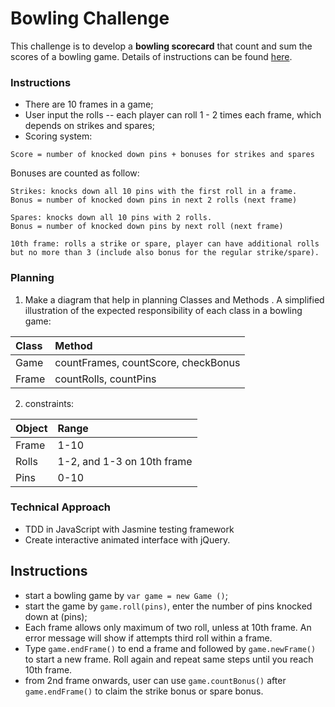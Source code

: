 
Bowling Challenge
=================

This challenge is to develop a <strong>bowling scorecard</strong> that count and sum the scores of a bowling game. Details of instructions can be found [here](https://github.com/makersacademy/bowling-challenge).

### Instructions
- There are 10 frames in a game;
- User input the rolls -- each player can roll 1 - 2 times each frame, which depends on strikes and spares;
- Scoring system:
```
Score = number of knocked down pins + bonuses for strikes and spares
```
Bonuses are counted as follow:
```
Strikes: knocks down all 10 pins with the first roll in a frame.
Bonus = number of knocked down pins in next 2 rolls (next frame)  
```
```
Spares: knocks down all 10 pins with 2 rolls.
Bonus = number of knocked down pins by next roll (next frame)
```
```
10th frame: rolls a strike or spare, player can have additional rolls but no more than 3 (include also bonus for the regular strike/spare).
```

### Planning
1) Make a diagram that help in planning Classes and Methods .
A simplified illustration of the expected  responsibility of each class in a bowling game:

| Class | Method |
|:----|:----|
|Game| countFrames, countScore, checkBonus|
|Frame| countRolls, countPins|

2) constraints:

|Object| Range|
|:----|:----|
|Frame| 1-10|
|Rolls| 1-2, and 1-3 on 10th frame|
|Pins| 0-10|


### Technical Approach
- TDD in JavaScript with Jasmine testing framework
- Create interactive animated interface with jQuery.

## Instructions

- start a bowling game by `var game = new Game ()`;
- start the game by `game.roll(pins)`, enter the number of pins knocked down at (pins);
- Each frame allows only maximum of two roll, unless at 10th frame. An error message will show if attempts third roll within a frame.
- Type `game.endFrame()` to end a frame and followed by `game.newFrame()` to start a new frame. Roll again and repeat same steps until you reach 10th frame.
- from 2nd frame onwards, user can use `game.countBonus()` after `game.endFrame()` to claim the strike bonus or spare bonus. 
